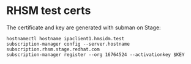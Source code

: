 RHSM test certs
===============

The certificate and key are generated with subman on Stage:

```
hostnamectl hostname ipaclient1.hmsidm.test
subscription-manager config --server.hostname subscription.rhsm.stage.redhat.com
subscription-manager register --org 16764524 --activationkey $KEY
```
